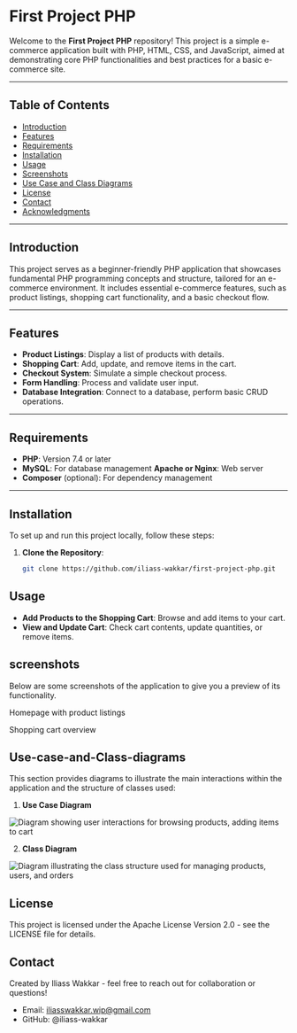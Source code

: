 # First Project PHP

Welcome to the **First Project PHP** repository! This project is a simple e-commerce application built with PHP, HTML, CSS, and JavaScript, aimed at demonstrating core PHP functionalities and best practices for a basic e-commerce site.

---

## Table of Contents

- [Introduction](#introduction)
- [Features](#features)
- [Requirements](#requirements)
- [Installation](#installation)
- [Usage](#usage)
- [Screenshots](#screenshots)
- [Use Case and Class Diagrams](#use-case-and-class-diagrams)
- [License](#license)
- [Contact](#contact)
- [Acknowledgments](#acknowledgments)

---

## Introduction

This project serves as a beginner-friendly PHP application that showcases fundamental PHP programming concepts and structure, tailored for an e-commerce environment. It includes essential e-commerce features, such as product listings, shopping cart functionality, and a basic checkout flow.

---

## Features

- **Product Listings**: Display a list of products with details.
- **Shopping Cart**: Add, update, and remove items in the cart.
- **Checkout System**: Simulate a simple checkout process.
- **Form Handling**: Process and validate user input.
- **Database Integration**: Connect to a database, perform basic CRUD operations.

---

## Requirements

- **PHP**: Version 7.4 or later
- **MySQL**: For database management
   **Apache or Nginx**: Web server
- **Composer** (optional): For dependency management

---

## Installation

To set up and run this project locally, follow these steps:

1. **Clone the Repository**:
   ```bash
   git clone https://github.com/iliass-wakkar/first-project-php.git

## Usage
- **Add Products to the Shopping Cart**: Browse and add items to your cart.
- **View and Update Cart**: Check cart contents, update quantities, or remove items.
## screenshots
Below are some screenshots of the application to give you a preview of its functionality.

Homepage with product listings

Shopping cart overview

## Use-case-and-Class-diagrams

This section provides diagrams to illustrate the main interactions within the application and the structure of classes used:

1. **Use Case Diagram**

![Diagram showing user interactions for browsing products, adding items to cart](./daigram/usecase/phpbd%20Use%20Case%20diagram.png)



2. **Class Diagram**

![Diagram illustrating the class structure used for managing products, users, and orders](./daigram/class/php%20ecomerce%20classproject1%20Class%20diagram.png)

## License

This project is licensed under the Apache License Version 2.0 - see the LICENSE file for details.

## Contact

Created by Iliass Wakkar - feel free to reach out for collaboration or questions!

- Email: iliasswakkar.wip@gmail.com
- GitHub: @iliass-wakkar



